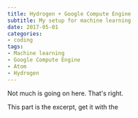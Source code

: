 ```yaml
---
title: Hydrogen + Google Compute Engine
subtitle: My setup for machine learning
date: 2017-05-01
categories:
- coding
tags:
- Machine learning
- Google Compute Engine
- Atom
- Hydrogen
---
```


Not much is going on here. That's right.

This part is the excerpt, get it with the

<!-- more -->
